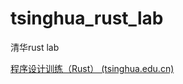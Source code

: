 # tsinghua_rust_lab
清华rust lab

[程序设计训练（Rust） (tsinghua.edu.cn)](https://lab.cs.tsinghua.edu.cn/rust/)